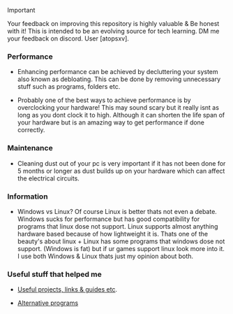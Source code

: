 > [!IMPORTANT]
Your feedback on improving this repository is highly valuable & Be honest with it! This is intended to be an evolving source for tech learning. DM me your feedback on discord. User [atopsxv].

### Performance
- Enhancing performance can be achieved by decluttering your system also known as debloating. This can be done by removing unnecessary stuff such as programs, folders etc.

- Probably one of the best ways to achieve performance is by overclocking your hardware! This may sound scary but it really isnt as long as you dont clock it to high. Although it can shorten the life span of your hardware but is an amazing way to get performance if done correctly.

### Maintenance
- Cleaning dust out of your pc is very important if it has not been done for 5 months or longer as dust builds up on your hardware which can affect the electrical circuits.




### Information
- Windows vs Linux? Of course Linux is better thats not even a debate. Windows sucks for performance but has good compatibility for programs that linux dose not support. Linux supports almost anything hardware based because of how lightweight it is. Thats one of the beauty's about linux + Linux has some programs that windows dose not support. (Windows is fat) but if ur games support linux look more into it. I use both Windows & Linux thats just my opinion about both.

### Useful stuff that helped me
- [Useful projects, links & guides etc](sources&guides-etc.md).

- [Alternative programs](Alternative-programs.md)
